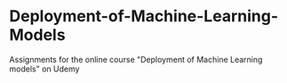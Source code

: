 # Deployment-of-Machine-Learning-Models
Assignments for the online course "Deployment of Machine Learning models" on Udemy
